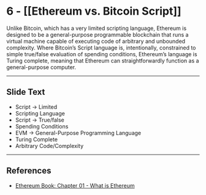# 6 - [[Ethereum vs. Bitcoin Script]]

Unlike Bitcoin, which has a very limited scripting language, Ethereum is designed to be a general-purpose programmable blockchain that runs a virtual machine capable of executing code of arbitrary and unbounded complexity. Where Bitcoin’s Script language is, intentionally, constrained to simple true/false evaluation of spending conditions, Ethereum’s language is Turing complete, meaning that Ethereum can straightforwardly function as a general-purpose computer.

___
## Slide Text
- Script -> Limited 
- Scripting Language
- Script -> True/false
- Spending Conditions
- EVM -> General-Purpose Programming Language
- Turing Complete
- Arbitrary Code/Complexity
___
## References
- [Ethereum Book: Chapter 01 - What is Ethereum](https://github.com/ethereumbook/ethereumbook/blob/develop/01what-is.asciidoc)
